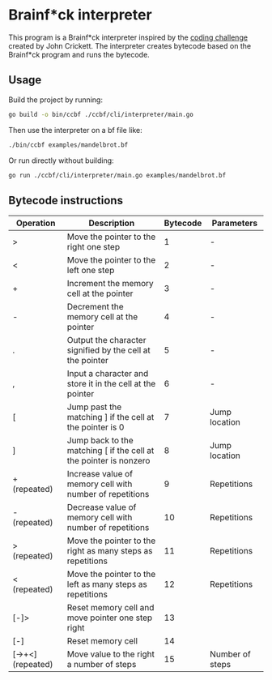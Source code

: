 # Brainf*ck interpreter

This program is a Brainf*ck interpreter inspired by the [coding challenge](https://codingchallenges.fyi/challenges/challenge-brainfuck) created by John Crickett. The interpreter creates bytecode based on the Brainf\*ck program and runs the bytecode.

## Usage

Build the project by running:

```bash
go build -o bin/ccbf ./ccbf/cli/interpreter/main.go
```

Then use the interpreter on a bf file like:

```bash
./bin/ccbf examples/mandelbrot.bf
```

Or run directly without building:

```bash
go run ./ccbf/cli/interpreter/main.go examples/mandelbrot.bf
```

## Bytecode instructions

| Operation         | Description                                                       | Bytecode | Parameters      |
| ----------------- | ----------------------------------------------------------------- | -------- | --------------- |
| >                 | Move the pointer to the right one step                            | 1        | -               |
| <                 | Move the pointer to the left one step                             | 2        | -               |
| +                 | Increment the memory cell at the pointer                          | 3        | -               |
| -                 | Decrement the memory cell at the pointer                          | 4        | -               |
| .                 | Output the character signified by the cell at the pointer         | 5        | -               |
| ,                 | Input a character and store it in the cell at the pointer         | 6        | -               |
| [                 | Jump past the matching ] if the cell at the pointer is 0          | 7        | Jump location   |
| ]                 | Jump back to the matching [ if the cell at the pointer is nonzero | 8        | Jump location   |
| + (repeated)      | Increase value of memory cell with number of repetitions          | 9        | Repetitions     |
| - (repeated)      | Decrease value of memory cell with number of repetitions          | 10       | Repetitions     |
| > (repeated)      | Move the pointer to the right as many steps as repetitions        | 11       | Repetitions     |
| < (repeated)      | Move the pointer to the left as many steps as repetitions         | 12       | Repetitions     |
| [-]>              | Reset memory cell and move pointer one step right                 | 13       |                 |
| [-]               | Reset memory cell                                                 | 14       |                 |
| [->+<] (repeated) | Move value to the right a number of steps                         | 15       | Number of steps |
